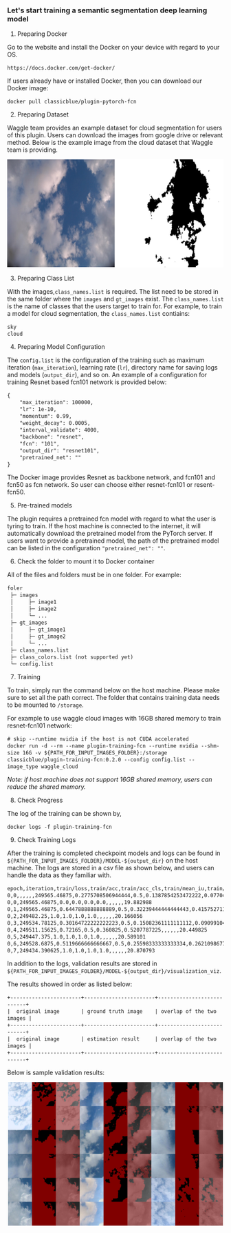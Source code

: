 ### Let's start training a semantic segmentation deep learning model
  
1) Preparing Docker

Go to the website and install the Docker on your device with regard to your OS.
```
https://docs.docker.com/get-docker/
```

If users already have or installed Docker, then you can download our Docker image:
```
docker pull classicblue/plugin-pytorch-fcn
```

2) Preparing Dataset

Waggle team provides an example dataset for cloud segmentation for users of this plugin. Users can download the images from google drive or relevant method. Below is the example image from the cloud dataset that Waggle team is providing.

<p align="center">
<kbd><img src="./images/image.jpg" width="250" /></kbd> <kbd><img src="./images/label.jpg" width="250" /></kbd>
</p>


3) Preparing Class List

With the images,`class_names.list` is required. The list need to be stored in the same folder where the `images` and `gt_images` exist. The `class_names.list` is the name of classes that the users target to train for. For example, to train a model for cloud segmentation, the `class_names.list` contiains:
```
sky
cloud
```

4) Preparing Model Configuration

The `config.list` is the configuration of the training such as maximum iteration (`max_iteration`), learning rate (`lr`),  directory name for saving logs and models (`output_dir`), and so on. An example of a configuration for training Resnet based fcn101 network is provided below: 
```
{
    "max_iteration": 100000, 
    "lr": 1e-10, 
    "momentum": 0.99, 
    "weight_decay": 0.0005, 
    "interval_validate": 4000,
    "backbone": "resnet",
    "fcn": "101",
    "output_dir": "resnet101",
    "pretrained_net": ""
}
```

The Docker image provides Resnet as backbone network, and fcn101 and fcn50 as fcn network. So user can choose either resnet-fcn101 or resent-fcn50.


5) Pre-trained models

The plugin requires a pretrained fcn model with regard to what the user is tyring to train. If the host machine is connected to the internet, it will automatically download the pretrained model from the PyTorch server. If users want to provide a pretrained model, the path of the pretrained model can be listed in the configuration `"pretrained_net": ""`.


6) Check the folder to mount it to Docker container

All of the files and folders must be in one folder. For example:
```
foler
 ├─ images
 │     ├─ image1
 │     ├─ image2
 │     └─ ...      
 ├─ gt_images
 │     ├─ gt_image1
 │     ├─ gt_image2
 │     └─ ...
 ├─ class_names.list
 ├─ class_colors.list (not supported yet)
 └─ config.list
```


7) Training

To train, simply run the command below on the host machine. Please make sure to set all the path correct. The folder that contains training data needs to be mounted to `/storage`.

For example to use waggle cloud images with 16GB shared memory to train resnet-fcn101 network:
```
# skip --runtime nvidia if the host is not CUDA accelerated
docker run -d --rm --name plugin-training-fcn --runtime nvidia --shm-size 16G -v ${PATH_FOR_INPUT_IMAGES_FOLDER}:/storage classicblue/plugin-training-fcn:0.2.0 --config config.list --image_type waggle_cloud
```

_Note: if host machine does not support 16GB shared memory, users can reduce the shared memory._

8) Check Progress

The log of the training can be shown by,

```
docker logs -f plugin-training-fcn
```

9) Check Training Logs

After the training is completed checkpoint models and logs can be found in `${PATH_FOR_INPUT_IMAGES_FOLDER}/MODEL-${output_dir}` on the host machine. The logs are stored in a csv file as shown below, and users can handle the data as they familiar with.

```
epoch,iteration,train/loss,train/acc,train/acc_cls,train/mean_iu,train/fwavacc,valid/loss,valid/acc,valid/acc_cls,valid/mean_iu,valid/fwavacc,elapsed_time
0,0,,,,,,249565.46875,0.2775708506944444,0.5,0.1387854253472222,0.07704557715523756,19.109297
0,0,249565.46875,0.0,0.0,0.0,0.0,,,,,,19.882988
0,1,249565.46875,0.6447888888888889,0.5,0.32239444444444443,0.41575271123456786,,,,,,20.023459
0,2,249482.25,1.0,1.0,1.0,1.0,,,,,,20.166056
0,3,249534.78125,0.30164722222222223,0.5,0.15082361111111112,0.09099104667438272,,,,,,20.306398
0,4,249511.15625,0.72165,0.5,0.360825,0.5207787225,,,,,,20.449825
0,5,249447.375,1.0,1.0,1.0,1.0,,,,,,20.589101
0,6,249528.6875,0.5119666666666667,0.5,0.25598333333333334,0.2621098677777778,,,,,,20.73057
0,7,249434.390625,1.0,1.0,1.0,1.0,,,,,,20.870793
```

In addition to the logs, validation results are stored in `${PATH_FOR_INPUT_IMAGES_FOLDER}/MODEL-${output_dir}/visualization_viz`. 

The results showed in order as listed below:
```
+-----------------------+-----------------------+---------------------------+
|  original image       | ground truth image    | overlap of the two images |
+-----------------------+-----------------------+---------------------------+
|  original image       | estimation result     | overlap of the two images |
+-----------------------+-----------------------+---------------------------+
```

Below is sample validation results:

<p align="center">
<img src="./images/iter000000100000.jpg" width="500"/>
</p>
